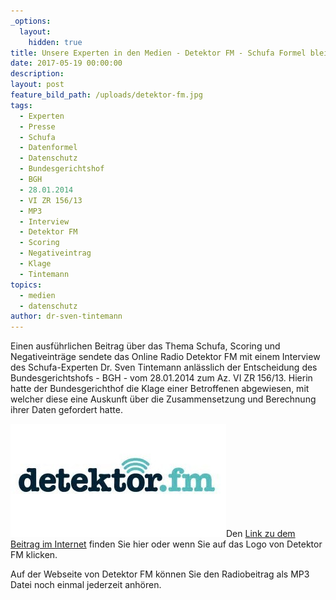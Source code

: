 ```yaml
---
_options:
  layout:
    hidden: true
title: Unsere Experten in den Medien - Detektor FM - Schufa Formel bleibt geheim
date: 2017-05-19 00:00:00
description:
layout: post
feature_bild_path: /uploads/detektor-fm.jpg
tags:
  - Experten
  - Presse
  - Schufa
  - Datenformel
  - Datenschutz
  - Bundesgerichtshof
  - BGH
  - 28.01.2014
  - VI ZR 156/13
  - MP3
  - Interview
  - Detektor FM
  - Scoring
  - Negativeintrag
  - Klage
  - Tintemann
topics:
  - medien
  - datenschutz
author: dr-sven-tintemann
---
```



Einen ausführlichen Beitrag über das Thema Schufa, Scoring und Negativeinträge sendete das Online Radio Detektor FM mit einem Interview des Schufa-Experten Dr. Sven Tintemann anlässlich der Entscheidung des Bundesgerichtshofs - BGH - vom 28.01.2014 zum Az. VI ZR 156/13. Hierin hatte der Bundesgerichthof die Klage einer Betroffenen abgewiesen, mit welcher diese eine Auskunft über die Zusammensetzung und Berechnung ihrer Daten gefordert hatte.

[![Detektor FM Logo - Online Radio - Fremde Marke](/uploads/versions/detektor-fm---x----345-181x---.jpg)](https://detektor.fm/politik/transparenz-ade-scoring-der-schufa-bleibt-weiterhin-zulaessig)Den [Link zu dem Beitrag im Internet](https://detektor.fm/politik/transparenz-ade-scoring-der-schufa-bleibt-weiterhin-zulaessig) finden Sie hier oder wenn Sie auf das Logo von Detektor FM klicken.

Auf der Webseite von Detektor FM können Sie den Radiobeitrag als MP3 Datei noch einmal jederzeit anhören.